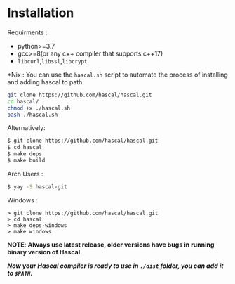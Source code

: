 # Installation
Requirments :
- python>=3.7
- gcc>=8(or any c++ compiler that supports c++17)
- `libcurl`,`libssl`,`libcrypt`

*Nix :
You can use the `hascal.sh` script to automate the process of installing and adding hascal to path:
```bash
git clone https://github.com/hascal/hascal.git
cd hascal/
chmod +x ./hascal.sh
bash ./hascal.sh
```
Alternatively:
```bash
$ git clone https://github.com/hascal/hascal.git
$ cd hascal
$ make deps
$ make build
```

Arch Users :
```bash
$ yay -S hascal-git
```

Windows : 
```
> git clone https://github.com/hascal/hascal.git
> cd hascal
> make deps-windows
> make windows
```

**NOTE**: **Always use latest release, older versions have bugs in running binary version of Hascal.**

***Now your Hascal compiler is ready to use in `./dist` folder, you can add it to `$PATH`.***
